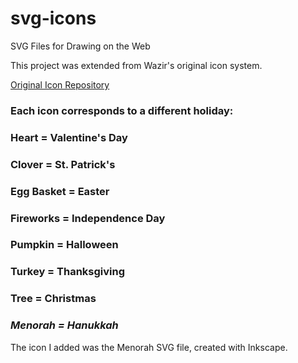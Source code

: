 # svg-icons
SVG Files for Drawing on the Web

This project was extended from Wazir's original icon system.  

[Original Icon Repository](https://github.com/Waz1215/svg-icons)

### Each icon corresponds to a different holiday: 
### Heart = Valentine's Day 
### Clover = St. Patrick's 
### Egg Basket = Easter 
### Fireworks = Independence Day 
### Pumpkin = Halloween 
### Turkey = Thanksgiving 
### Tree = Christmas
### _Menorah = Hanukkah_

The icon I added was the Menorah SVG file, created with Inkscape.